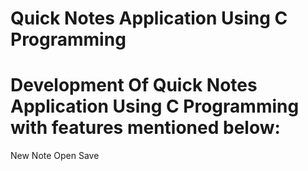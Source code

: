 # Quick Notes Application Using C Programming

# Development Of Quick Notes Application Using C Programming with features mentioned below:

New Note
Open
Save
